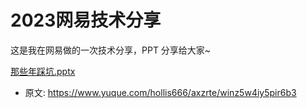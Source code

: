 # 2023网易技术分享
<!--page header-->

这是我在网易做的一次技术分享，PPT 分享给大家~ 

[那些年踩坑.pptx](https://www.yuque.com/attachments/yuque/0/2024/pptx/5378072/1706949530759-2476bc57-db10-4685-ae75-73f3ee378022.pptx)


<!--page footer-->
- 原文: <https://www.yuque.com/hollis666/axzrte/winz5w4iy5pir6b3>